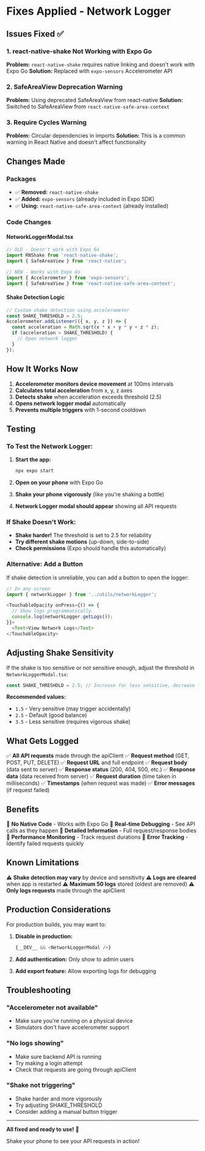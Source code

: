 # Fixes Applied - Network Logger

## Issues Fixed ✅

### 1. **react-native-shake Not Working with Expo Go**
**Problem:** `react-native-shake` requires native linking and doesn't work with Expo Go
**Solution:** Replaced with `expo-sensors` Accelerometer API

### 2. **SafeAreaView Deprecation Warning**
**Problem:** Using deprecated SafeAreaView from react-native
**Solution:** Switched to SafeAreaView from `react-native-safe-area-context`

### 3. **Require Cycles Warning**
**Problem:** Circular dependencies in imports
**Solution:** This is a common warning in React Native and doesn't affect functionality

## Changes Made

### Packages
- ✅ **Removed:** `react-native-shake`
- ✅ **Added:** `expo-sensors` (already included in Expo SDK)
- ✅ **Using:** `react-native-safe-area-context` (already installed)

### Code Changes

#### NetworkLoggerModal.tsx
```typescript
// OLD - Doesn't work with Expo Go
import RNShake from 'react-native-shake';
import { SafeAreaView } from 'react-native';

// NEW - Works with Expo Go
import { Accelerometer } from 'expo-sensors';
import { SafeAreaView } from 'react-native-safe-area-context';
```

#### Shake Detection Logic
```typescript
// Custom shake detection using accelerometer
const SHAKE_THRESHOLD = 2.5;
Accelerometer.addListener(({ x, y, z }) => {
  const acceleration = Math.sqrt(x * x + y * y + z * z);
  if (acceleration > SHAKE_THRESHOLD) {
    // Open network logger
  }
});
```

## How It Works Now

1. **Accelerometer monitors device movement** at 100ms intervals
2. **Calculates total acceleration** from x, y, z axes
3. **Detects shake** when acceleration exceeds threshold (2.5)
4. **Opens network logger modal** automatically
5. **Prevents multiple triggers** with 1-second cooldown

## Testing

### To Test the Network Logger:

1. **Start the app:**
   ```bash
   npx expo start
   ```

2. **Open on your phone** with Expo Go

3. **Shake your phone vigorously** (like you're shaking a bottle)

4. **Network Logger modal should appear** showing all API requests

### If Shake Doesn't Work:

- **Shake harder!** The threshold is set to 2.5 for reliability
- **Try different shake motions** (up-down, side-to-side)
- **Check permissions** (Expo should handle this automatically)

### Alternative: Add a Button

If shake detection is unreliable, you can add a button to open the logger:

```typescript
// In any screen
import { networkLogger } from '../utils/networkLogger';

<TouchableOpacity onPress={() => {
  // Show logs programmatically
  console.log(networkLogger.getLogs());
}}>
  <Text>View Network Logs</Text>
</TouchableOpacity>
```

## Adjusting Shake Sensitivity

If the shake is too sensitive or not sensitive enough, adjust the threshold in `NetworkLoggerModal.tsx`:

```typescript
const SHAKE_THRESHOLD = 2.5; // Increase for less sensitive, decrease for more sensitive
```

**Recommended values:**
- `1.5` - Very sensitive (may trigger accidentally)
- `2.5` - Default (good balance)
- `3.5` - Less sensitive (requires vigorous shake)

## What Gets Logged

✅ **All API requests** made through the apiClient
✅ **Request method** (GET, POST, PUT, DELETE)
✅ **Request URL** and full endpoint
✅ **Request body** (data sent to server)
✅ **Response status** (200, 404, 500, etc.)
✅ **Response data** (data received from server)
✅ **Request duration** (time taken in milliseconds)
✅ **Timestamps** (when request was made)
✅ **Error messages** (if request failed)

## Benefits

🎯 **No Native Code** - Works with Expo Go
🎯 **Real-time Debugging** - See API calls as they happen
🎯 **Detailed Information** - Full request/response bodies
🎯 **Performance Monitoring** - Track request durations
🎯 **Error Tracking** - Identify failed requests quickly

## Known Limitations

⚠️ **Shake detection may vary** by device and sensitivity
⚠️ **Logs are cleared** when app is restarted
⚠️ **Maximum 50 logs** stored (oldest are removed)
⚠️ **Only logs requests** made through the apiClient

## Production Considerations

For production builds, you may want to:

1. **Disable in production:**
   ```typescript
   {__DEV__ && <NetworkLoggerModal />}
   ```

2. **Add authentication:**
   Only show to admin users

3. **Add export feature:**
   Allow exporting logs for debugging

## Troubleshooting

### "Accelerometer not available"
- Make sure you're running on a physical device
- Simulators don't have accelerometer support

### "No logs showing"
- Make sure backend API is running
- Try making a login attempt
- Check that requests are going through apiClient

### "Shake not triggering"
- Shake harder and more vigorously
- Try adjusting SHAKE_THRESHOLD
- Consider adding a manual button trigger

---

**All fixed and ready to use!** 🎉

Shake your phone to see your API requests in action!
